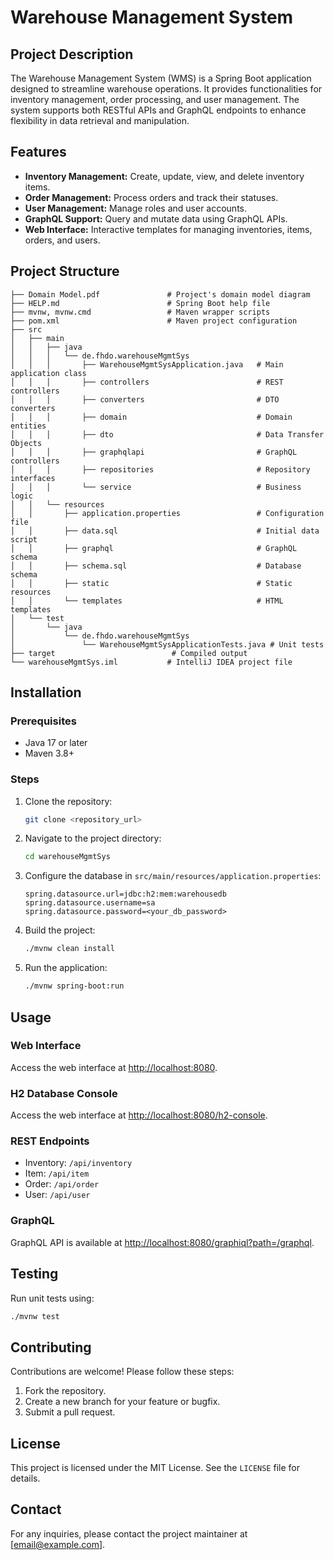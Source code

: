 # Warehouse Management System

## Project Description
The Warehouse Management System (WMS) is a Spring Boot application designed to streamline warehouse operations. It provides functionalities for inventory management, order processing, and user management. The system supports both RESTful APIs and GraphQL endpoints to enhance flexibility in data retrieval and manipulation.

## Features
- **Inventory Management:** Create, update, view, and delete inventory items.
- **Order Management:** Process orders and track their statuses.
- **User Management:** Manage roles and user accounts.
- **GraphQL Support:** Query and mutate data using GraphQL APIs.
- **Web Interface:** Interactive templates for managing inventories, items, orders, and users.

## Project Structure
```plaintext
├── Domain Model.pdf               # Project's domain model diagram
├── HELP.md                        # Spring Boot help file
├── mvnw, mvnw.cmd                 # Maven wrapper scripts
├── pom.xml                        # Maven project configuration
├── src
│   ├── main
│   │   ├── java
│   │   │   └── de.fhdo.warehouseMgmtSys
│   │   │       ├── WarehouseMgmtSysApplication.java   # Main application class
│   │   │       ├── controllers                        # REST controllers
│   │   │       ├── converters                         # DTO converters
│   │   │       ├── domain                             # Domain entities
│   │   │       ├── dto                                # Data Transfer Objects
│   │   │       ├── graphqlapi                         # GraphQL controllers
│   │   │       ├── repositories                       # Repository interfaces
│   │   │       └── service                            # Business logic
│   │   └── resources
│   │       ├── application.properties                 # Configuration file
│   │       ├── data.sql                               # Initial data script
│   │       ├── graphql                                # GraphQL schema
│   │       ├── schema.sql                             # Database schema
│   │       ├── static                                 # Static resources
│   │       └── templates                              # HTML templates
│   └── test
│       └── java
│           └── de.fhdo.warehouseMgmtSys
│               └── WarehouseMgmtSysApplicationTests.java # Unit tests
├── target                          # Compiled output
└── warehouseMgmtSys.iml           # IntelliJ IDEA project file
```

## Installation

### Prerequisites
- Java 17 or later
- Maven 3.8+

### Steps
1. Clone the repository:
   ```bash
   git clone <repository_url>
   ```
2. Navigate to the project directory:
   ```bash
   cd warehouseMgmtSys
   ```
3. Configure the database in `src/main/resources/application.properties`:
   ```properties
   spring.datasource.url=jdbc:h2:mem:warehousedb
   spring.datasource.username=sa
   spring.datasource.password=<your_db_password>
   ```
4. Build the project:
   ```bash
   ./mvnw clean install
   ```
5. Run the application:
   ```bash
   ./mvnw spring-boot:run
   ```

## Usage

### Web Interface
Access the web interface at [http://localhost:8080](http://localhost:8080).

### H2 Database Console
Access the web interface at [http://localhost:8080/h2-console](http://localhost:8080/h2-console).

### REST Endpoints
- Inventory: `/api/inventory`
- Item: `/api/item`
- Order: `/api/order`
- User: `/api/user`

### GraphQL
GraphQL API is available at [http://localhost:8080/graphiql?path=/graphql](http://localhost:8080/graphiql?path=/graphql).

## Testing
Run unit tests using:
```bash
./mvnw test
```

## Contributing
Contributions are welcome! Please follow these steps:
1. Fork the repository.
2. Create a new branch for your feature or bugfix.
3. Submit a pull request.

## License
This project is licensed under the MIT License. See the `LICENSE` file for details.

## Contact
For any inquiries, please contact the project maintainer at [email@example.com].
